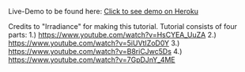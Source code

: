 Live-Demo to be found here:
[Click to see demo on Heroku](https://carshow-3rf.herokuapp.com/)

Credits to "Irradiance" for making this tutorial.
Tutorial consists of four parts:
    1.) https://www.youtube.com/watch?v=HsCYEA_UuZA
    2.) https://www.youtube.com/watch?v=5iUVtIZoD0Y
    3.) https://www.youtube.com/watch?v=B8riCJwc5Ds
    4.) https://www.youtube.com/watch?v=7GpDJnY_4ME

